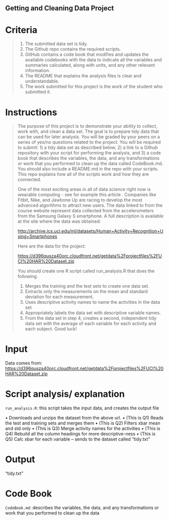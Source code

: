 Getting and Cleaning Data Project
-------------------------------------------

Criteria
======

> 1. The submitted data set is tidy.
> 2. The Github repo contains the required scripts.
> 3. GitHub contains a code book that modifies and updates the available codebooks with the data to indicate all the variables and summaries calculated, along with units, and any other relevant information.
> 4. The README that explains the analysis files is clear and understandable.
> 5. The work submitted for this project is the work of the student who submitted it.


Instructions
=========

> The purpose of this project is to demonstrate your ability to collect, work with, and clean a data set. The goal is to prepare tidy data that can be used for later analysis. You will be graded by your peers on a series of yes/no questions related to the project. You will be required to submit: 1) a tidy data set as described below, 2) a link to a Github repository with your script for performing the analysis, and 3) a code book that describes the variables, the data, and any transformations or work that you performed to clean up the data called CodeBook.md. You should also include a README.md in the repo with your scripts. This repo explains how all of the scripts work and how they are connected.
> 
> One of the most exciting areas in all of data science right now is wearable computing - see for example this article . Companies like Fitbit, Nike, and Jawbone Up are racing to develop the most advanced algorithms to attract new users. The data linked to from the course website represent data collected from the accelerometers from the Samsung Galaxy S smartphone. A full description is available at the site where the data was obtained:
>
> http://archive.ics.uci.edu/ml/datasets/Human+Activity+Recognition+Using+Smartphones
>
> Here are the data for the project:
>
> https://d396qusza40orc.cloudfront.net/getdata%2Fprojectfiles%2FUCI%20HAR%20Dataset.zip
>
> You should create one R script called run_analysis.R that does the following.
>
> 1. Merges the training and the test sets to create one data set.
> 2. Extracts only the measurements on the mean and standard deviation for each measurement.
> 3. Uses descriptive activity names to name the activities in the data set
> 4. Appropriately labels the data set with descriptive variable names.
> 5. From the data set in step 4, creates a second, independent tidy data set with the average of each variable for each activity and each subject.
> Good luck!


Input
=====

Data comes from: https://d396qusza40orc.cloudfront.net/getdata%2Fprojectfiles%2FUCI%20HAR%20Dataset.zip 

Script analysis/ explanation
=====================

`run_analysis.R`: this script takes the input data, and creates the output file 

•	Downloads and unzips the dataset from the above url. 
•	(This is Q1) Reads the test and training sets and merges them 
•	(This is Q2) Filters xbar mean and std only 
•	(This is Q3) Merge activity names for the activities 
•	(This is Q4) Rebuild all the column headings for more descriptive-ness 
•	(This is Q5) Calc xbar for each variable – sends to the dataset called “tidy.txt”


Output
======
“tidy.txt”


Code Book
========

`CodeBook.md`: describes the variables, the data, and any transformations or work that you performed to clean up the data
